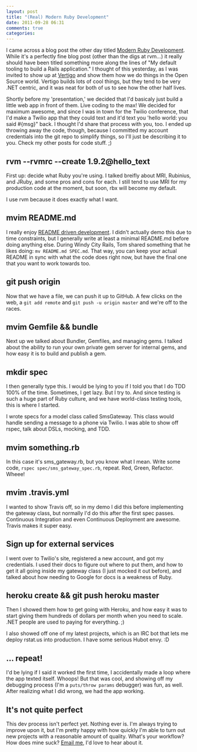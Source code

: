 ```yaml
---
layout: post
title: "(Real) Modern Ruby Development"
date: 2011-09-28 06:31
comments: true
categories:
---
```


I came across a blog post the other day titled [Modern Ruby Development](http://ascarter.net/2011/09/25/modern-ruby-development.html).
While it's a perfectly fine blog post (other than the digs at rvm...) it really
should have been titled something more along the lines of "My default tooling
to build a Rails application." I thought of this yesterday, as I was invited
to show up at [Vertigo](http://www.vertigo.com/) and show them how we do things
in the Open Source world. Vertigo builds lots of cool things, but they tend to
be very .NET centric, and it was neat for both of us to see how the other half
lives.

Shortly before my 'presentation,' we decided that I'd basicaly just build a
little web app in front of them. Live coding to the max! We decided for maximum
awesome, and since I was in town for the Twilio conference, that I'd make a
Twilio app that they could text and it'd text you 'hello world: you said #{msg}"
back. I thought I'd share that process with you, too. I ended up throwing away
the code, though, because I committed my account credentials into the git repo
to simplify things, so I'll just be describing it to you. Check my other posts
for code stuff. ;)

## rvm --rvmrc --create 1.9.2@hello\_text

First up: decide what Ruby you're using. I talked breifly about MRI, Rubinius,
and JRuby, and some pros and cons for each. I still tend to use MRI for my
production code at the moment, but soon, rbx will become my default.

I use rvm because it does exactly what I want.

## mvim README.md

I really enjoy [README driven development](http://tom.preston-werner.com/2010/08/23/readme-driven-development.html).
I didn't actually demo this due to time constraints, but I generally write at
least a minimal README.md before doing anything else. During Windy City Rails,
Tom shared something that he likes doing: `mv README.md SPEC.md`. That way,
you can keep your actual README in sync with what the code does right now, but
have the final one that you want to work towards too.

## git push origin

Now that we have a file, we can push it up to GitHub. A few clicks on the web,
a `git add remote` and `git push -u origin master` and we're off to the races.

## mvim Gemfile && bundle

Next up we talked about Bundler, Gemfiles, and managing gems. I talked about
the ability to run your own private gem server for internal gems, and how
easy it is to build and publish a gem.

## mkdir spec

I then generally type this. I would be lying to you if I told you that I do TDD
100% of the time. Sometimes, I get lazy. But I try to. And since testing is such
a huge part of Ruby culture, and we have world-class testing tools, this is
where I started.

I wrote specs for a model class called SmsGateway. This class would handle
sending a message to a phone via Twilio. I was able to show off rspec, talk
about DSLs, mocking, and TDD.

## mvim something.rb

In this case it's sms\_gateway.rb, but you know what I mean. Write some code,
`rspec spec/sms_gateway_spec.rb`, repeat. Red, Green, Refactor. Wheee!

## mvim .travis.yml

I wanted to show Travis off, so in my demo I did this before implementing the
gateway class, but normally I'd do this after the first spec passes.
Continuous Integration and even Continuous Deployment are awesome. Travis
makes it super easy.

## Sign up for external services

I went over to Twilio's site, registered a new account, and got my credentials.
I used their docs to figure out where to put them, and how to get it all going
inside my gateway class (I just mocked it out before), and talked about how
needing to Google for docs is a weakness of Ruby.

## heroku create && git push heroku master

Then I showed them how to get going with Heroku, and how easy it was to start
giving them hundreds of dollars per month when you need to scale. .NET people
are used to paying for everything. ;)

I also showed off one of my latest projects, which is an IRC bot that lets me
deploy rstat.us into production. I have some serious Hubot envy. :D

## ... repeat!

I'd be lying if I said it worked the first time, I accidentally made a loop
where the app texted itself. Whoops! But that was cool, and showing off my
debugging process (I'm a `puts/throw params` debugger) was fun, as well. After
realizing what I did wrong, we had the app working.

## It's not quite perfect

This dev process isn't perfect yet. Nothing ever is. I'm always trying to
improve upon it, but I'm pretty happy with how quickly I'm able to turn out
new projects with a reasonable amount of quality. What's your workflow? How
does mine suck? [Email me](mailto:steve@steveklabnik.com), I'd love to hear
about it.
